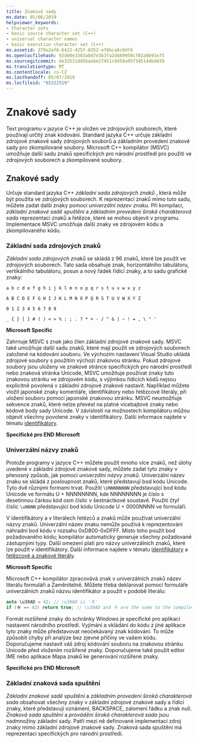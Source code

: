 ```yaml
---
title: Znakové sady
ms.date: 05/06/2019
helpviewer_keywords:
- Character sets
- basic source character set (C++)
- universal character names
- basic execution character set (C++)
ms.assetid: 379a2af6-6422-425f-8352-ef0bca6c0d74
ms.openlocfilehash: 92d60e3383abd7e3b3fa2d689958cf02a9b91e75
ms.sourcegitcommit: da32511dd5baebe27451c0458a95f345144bd439
ms.translationtype: MT
ms.contentlocale: cs-CZ
ms.lasthandoff: 05/07/2019
ms.locfileid: "65222519"
---
```

# <a name="character-sets"></a>Znakové sady

Text programu v jazyce C++ je uložen ve zdrojových souborech, které používají určitý znak kódování. Standard jazyka C++ určuje základní zdrojové znakové sady zdrojových souborů a základním provedení znakové sady pro zkompilované soubory. Microsoft C++ kompilátor (MSVC) umožňuje další sadu znaků specifických pro národní prostředí pro použití ve zdrojových souborech a zkompilované soubory.

## <a name="character-sets"></a>Znakové sady

Určuje standard jazyka C++ *základní sada zdrojových znaků* , která může být použita ve zdrojových souborech. K reprezentaci znaků mimo tuto sadu, můžete zadat další znaky pomocí *univerzální název znaku*. Při kompilaci, *základní znakové sadě spuštění* a *základním provedení široká charakterová sada* reprezentaci znaků a řetězce, které se mohou objevit v programu. Implementace MSVC umožňuje další znaky ve zdrojovém kódu a zkompilovaného kódu.

### <a name="basic-source-character-set"></a>Základní sada zdrojových znaků

*Základní sada zdrojových znaků* se skládá z 96 znaků, které lze použít ve zdrojových souborech. Tato sada obsahuje znak, horizontálního tabulátoru, vertikálního tabulátoru, posun a nový řádek řídicí znaky, a to sadu grafické znaky:

`a b c d e f g h i j k l m n o p q r s t u v w x y z`

`A B C D E F G H I J K L M N O P Q R S T U V W X Y Z`

`0 1 2 3 4 5 6 7 8 9`

`_ { } [ ] # ( ) < > % : ; . ? * + - / ^ & | ~ ! = , \ " '`

**Microsoft Specific**

Zahrnuje MSVC `$` znak jako člen základní zdrojové znakové sady. MSVC také umožňuje další sadu znaků, které mají použít ve zdrojových souborech založené na kódování souboru. Ve výchozím nastavení Visual Studio ukládá zdrojové soubory s použitím výchozí znakovou stránku. Pokud zdrojové soubory jsou uloženy ve znakové stránce specifických pro národní prostředí nebo znaková stránka Unicode, MSVC umožňuje používat znaky tuto znakovou stránku ve zdrojovém kódu, s výjimkou řídicích kódů nejsou explicitně povolená v základní zdrojové znakové nastavit. Například můžete vložit japonské znaky komentáře, identifikátory nebo řetězcové literály, při uložení souboru pomocí japonské znakovou stránku. MSVC neumožňuje sekvence znaků, které nelze převést na platné vícebajtové znaky nebo kódové body sady Unicode. V závislosti na možnostech kompilátoru můžou objevit všechny povolené znaky v identifikátory. Další informace najdete v tématu [identifikátory](../cpp/identifiers-cpp.md).

**Specifické pro END Microsoft**

### <a name="universal-character-names"></a>Univerzální názvy znaků

Protože programy v jazyce C++ můžete použít mnoho více znaků, než úlohy uvedené v základní zdrojové znakové sady, můžete zadat tyto znaky v přenosný způsob, jak pomocí *univerzální názvy znaků*. Univerzální název znaku se skládá z posloupnost znaků, které představují bod kódu Unicode.  Tyto dvě různými formami trvat. Použití `\UNNNNNNNN` představující bod kódu Unicode ve formátu U + NNNNNNNN, kde NNNNNNNN je číslo s desetinnou čárkou kód osm číslic v šestnáctkové soustavě. Použití čtyř číslic `\uNNNN` představující bod kódu Unicode U + 0000NNNN ve formuláři.

V identifikátory a v literálech řetězců a znaků může používat univerzální názvy znaků. Univerzální název znaku nemůže používá k reprezentování náhradní bod kódu v rozsahu 0xD800-0xDFFF. Místo toho použít bod požadovaného kódu; kompilátor automaticky generuje všechny požadované zástupnými typy. Další omezení platí pro názvy univerzálních znaků, které lze použít v identifikátory. Další informace najdete v tématu [identifikátory](../cpp/identifiers-cpp.md) a [řetězcové a znakové literály](../cpp/string-and-character-literals-cpp.md).

**Microsoft Specific**

Microsoft C++ kompilátor zpracovává znak v univerzálních znaků název literálu formuláři a Zaměnitelně. Můžete třeba deklarovat pomocí formuláře univerzálních znaků názvu identifikátor a použít v podobě literálu:

```cpp
auto \u30AD = 42; // \u30AD is 'キ'
if (キ == 42) return true; // \u30AD and キ are the same to the compiler
```

Formát rozšířené znaky do schránky Windows je specifické pro aplikaci nastavení národního prostředí. Vyjímání a vkládání do kódu z jiné aplikace tyto znaky může představovat neočekávaný znak kódování. To může způsobit chyby při analýze bez zjevné příčiny ve vašem kódu. Doporučujeme nastavit váš zdroj kódování souboru na znakovou stránku Unicode před vložením rozšířené znaky. Doporučujeme také použít editor IME nebo aplikace Mapa znaků ke generování rozšířené znaky.

**Specifické pro END Microsoft**

### <a name="basic-execution-character-set"></a>Základní znaková sada spuštění

*Základní znakové sadě spuštění* a *základním provedení široká charakterová sada* obsahovat všechny znaky v základní zdrojové znakové sady a řídicí znaky, které představují oznámení, BACKSPACE, zalomení řádku a znak null. *Znaková sada spuštění* a *provádění široká charakterová sada* jsou nadmnožiny základní sady. Patří mezi ně definované implementací zdroj znaky mimo základní zdrojové znakové sady. Znaková sada spuštění má reprezentaci specifických pro národní prostředí.